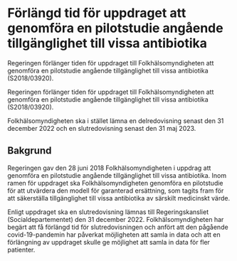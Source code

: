 # Förlängd tid för uppdraget att genomföra en pilotstudie angående tillgänglighet till vissa antibiotika

Regeringen förlänger tiden för uppdraget till Folkhälsomyndigheten att genomföra en pilotstudie angående tillgänglighet till vissa antibiotika (S2018/03920).

Regeringen förlänger tiden för uppdraget till Folkhälsomyndigheten att genomföra en pilotstudie angående tillgänglighet till vissa antibiotika (S2018/03920).

Folkhälsomyndigheten ska i stället lämna en delredovisning senast den 31 december 2022 och en slutredovisning senast den 31 maj 2023.

## Bakgrund

Regeringen gav den 28 juni 2018 Folkhälsomyndigheten i uppdrag att genomföra en pilotstudie angående tillgänglighet till vissa antibiotika. Inom ramen för uppdraget ska Folkhälsomyndigheten genomföra en pilotstudie för att utvärdera den modell för garanterad ersättning, som tagits fram för att säkerställa tillgänglighet till vissa antibiotika av särskilt medicinskt värde.

Enligt uppdraget ska en slutredovisning lämnas till Regeringskansliet (Socialdepartementet) den 31 december 2022. Folkhälsomyndigheten har begärt att få förlängd tid för slutredovisningen och anfört att den pågående covid-19-pandemin har påverkat möjligheten att samla in data och att en förlängning av uppdraget skulle ge möjlighet att samla in data för fler patienter.
